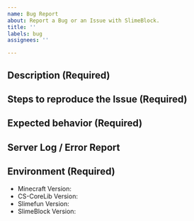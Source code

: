 ```yaml
---
name: Bug Report
about: Report a Bug or an Issue with SlimeBlock.
title: ''
labels: bug
assignees: ''

---
```


## Description (Required)
<!-- A clear and detailed description of what exactly the Issue consists of. -->
<!-- Please try to write as much as possible. "it doesn't work" is not sufficient. -->
<!-- Try to write at least 4-6 sentences. -->

## Steps to reproduce the Issue (Required)
<!-- Youtube Videos and Screenshots are recommended! -->

## Expected behavior (Required)
<!-- What did you expect to happen? -->

## Server Log / Error Report
<!-- Take a look at your Server Log and please provide any error reports you can find via https://pastebin.com/ -->
<!-- We may discard your Issue if you just post it here, as it's unreadable for us. Please use Pastebin! -->

## Environment (Required)
<!-- We may also close your Issue if you are not providing the exact version numbers. -->
<!-- "latest" IS NOT A VERSION NUMBER. -->
<!-- You can also just run "/sf versions" and show us a screenshot of that. -->

 - Minecraft Version:
 - CS-CoreLib Version:
 - Slimefun Version:
 - SlimeBlock Version: 
